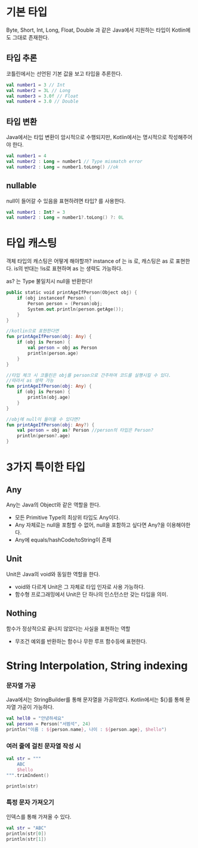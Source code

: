 # 기본 타입
Byte, Short, Int, Long, Float, Double  과 같은 Java에서 지원하는 타입이 Kotlin에도 그대로 존재한다.

## 타입 추론
코틀린에서는 선언된 기본 값을 보고 타입을 추론한다.
```kotlin
val number1 = 3 // Int
val number2 = 3L // Long
val number3 = 3.0f // Float
val number4 = 3.0 // Double
```
## 타입 변환
Java에서는 타입 변환이 암시적으로 수행되지만, Kotlin에서는 명시적으로 작성해주어야 한다.
```kotlin
val number1 = 4
val number2 : Long = number1 // Type mismatch error
val number2 : Long = number1.toLong() //ok
```
## nullable
null이 들어갈 수 있음을 표현하려면 타입? 를 사용한다.
```kotlin
val number1 : Int? = 3
val number2 : Long = number1?.toLong() ?: 0L
```
# 타입 캐스팅
객체 타입의 캐스팅은 어떻게 해야할까?
instance of 는 is 로, 캐스팅은 as 로 표현한다.
is의 반대는 !is로 표현하며 as 는 생략도 가능하다.

as? 는 Type 불일치시 null을 반환한다!
```kotlin
public static void printAgeIfPerson(Object obj) {
	if (obj instanceof Person) {
		Person person = (Person)obj;
		System.out.println(person.getAge());
	}
}

//kotlin으로 표현한다면
fun printAgeIfPerson(obj: Any) {
	if (obj is Person) {
		val person = obj as Person
		println(person.age)
	}
}

//타입 체크 시 코틀린은 obj를 person으로 간주하여 코드를 실행시킬 수 있다.
//따라서 as 생략 가능
fun printAgeIfPerson(obj: Any) {
	if (obj is Person) {
		println(obj.age)
	}
}

//obj에 null이 들어올 수 있다면?
fun printAgeIfPerson(obj: Any?) {
	val person = obj as? Person //person의 타입은 Person?
	println(person?.age)
}
```
# 3가지 특이한 타입

## Any
Any는 Java의 Object와 같은 역할을 한다.
* 모든 Primitive Type의 최상위 타입도 Any이다.
* Any 자체로는 null을 포함할 수 없어, null을 포함하고 싶다면 Any?을 이용해야한다.
* Any에 equals/hashCode/toString이 존재

## Unit
Unit은 Java의 void와 동일한 역할을 한다.
* void와 다르게 Unit은 그 자체로 타입 인자로 사용 가능하다.
* 함수형 프로그래밍에서 Unit은 단 하나의 인스턴스만 갖는 타입을 의미.

## Nothing
함수가 정상적으로 끝나지 않았다는 사실을 표현하는 역할
* 무조건 예외를 반환하는 함수나 무한 루프 함수등에 표현한다.
# String Interpolation, String indexing

### 문자열 가공
Java에서는 StringBuilder를 통해 문자열을 가공하였다. Kotlin에서는 ${}를 통해 문자열 가공이 가능하다.
```kotlin
val hell0 = "안녕하세요"
val person = Person("서범석", 24)
println("이름 : ${person.name}, 나이 : ${person.age}, $hello")
```

### 여러 줄에 걸친 문자열 작성 시
```kotlin
val str = """
	ABC
	$hello
""".trimIndent()

println(str)
```

### 특정 문자 가져오기
인덱스를 통해 가져올 수 있다.
```kotlin
val str = "ABC"
println(str[0])
println(str[1])
```
